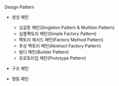 Design Pattern

- 생성 패턴

  - 싱글톤 패턴(Singleton Pattern & Multiton Pattern)
  - 심플팩토리 패턴(Simple Factory Pattern)
  - 팩토리 메서드 패턴(Factory Method Pattern)
  - 추상 팩토리 패턴(Abstract Factory Pattern)
  - 빌더 패턴(Builder Pattern)
  - 프로토타입 패턴(Prototype Pattern)

- 구조 패턴

- 행동 패턴
